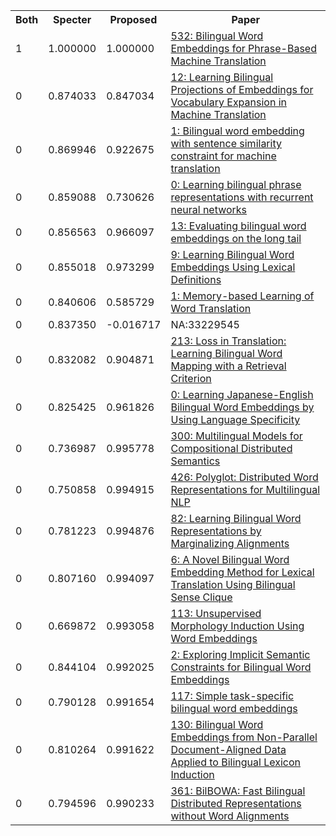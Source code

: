 <html><table><tr>
<th>Both</th>
<th>Specter</th>
<th>Proposed</th>
<th>Paper</th>
</tr>
<tr>
<td>1</td>
<td>1.000000</td>
<td>1.000000</td>
<td><a href="https://www.semanticscholar.org/paper/0d3233d858660aff451a6c2561a05378ed09725a">532: Bilingual Word Embeddings for Phrase-Based Machine Translation</a></td>
</tr>
<tr>
<td>0</td>
<td>0.874033</td>
<td>0.847034</td>
<td><a href="https://www.semanticscholar.org/paper/83cd3882f6807640868a7c1efe8a5b1a2e9fa7d6">12: Learning Bilingual Projections of Embeddings for Vocabulary Expansion in Machine Translation</a></td>
</tr>
<tr>
<td>0</td>
<td>0.869946</td>
<td>0.922675</td>
<td><a href="https://www.semanticscholar.org/paper/4d498227dd3a1682b0b43544d38537bdbab3daee">1: Bilingual word embedding with sentence similarity constraint for machine translation</a></td>
</tr>
<tr>
<td>0</td>
<td>0.859088</td>
<td>0.730626</td>
<td><a href="https://www.semanticscholar.org/paper/f6d3413e7331bf634da7e793da1ddd21755d6090">0: Learning bilingual phrase representations with recurrent neural networks</a></td>
</tr>
<tr>
<td>0</td>
<td>0.856563</td>
<td>0.966097</td>
<td><a href="https://www.semanticscholar.org/paper/c27a09336586ca8dc77814245d8093b75c713235">13: Evaluating bilingual word embeddings on the long tail</a></td>
</tr>
<tr>
<td>0</td>
<td>0.855018</td>
<td>0.973299</td>
<td><a href="https://www.semanticscholar.org/paper/ee061b0c3c43d12c4dc00703c14db2b41d47fd91">9: Learning Bilingual Word Embeddings Using Lexical Definitions</a></td>
</tr>
<tr>
<td>0</td>
<td>0.840606</td>
<td>0.585729</td>
<td><a href="https://www.semanticscholar.org/paper/ee6a0335ca71cfd0a07212bb20b72486a328072e">1: Memory-based Learning of Word Translation</a></td>
</tr>
<tr>
<td>0</td>
<td>0.837350</td>
<td>-0.016717</td>
<td>NA:33229545</td>
</tr>
<tr>
<td>0</td>
<td>0.832082</td>
<td>0.904871</td>
<td><a href="https://www.semanticscholar.org/paper/54b6d0daa0476919d209cbc4a045fe2a27f319fd">213: Loss in Translation: Learning Bilingual Word Mapping with a Retrieval Criterion</a></td>
</tr>
<tr>
<td>0</td>
<td>0.825425</td>
<td>0.961826</td>
<td><a href="https://www.semanticscholar.org/paper/3f1d8f8ce573331894b3ec499f56c07d57d5bae5">0: Learning Japanese-English Bilingual Word Embeddings by Using Language Specificity</a></td>
</tr>
<tr>
<td>0</td>
<td>0.736987</td>
<td>0.995778</td>
<td><a href="https://www.semanticscholar.org/paper/4b75d707eb3ffe4607c8cdd5436c8d7f8573fed9">300: Multilingual Models for Compositional Distributed Semantics</a></td>
</tr>
<tr>
<td>0</td>
<td>0.750858</td>
<td>0.994915</td>
<td><a href="https://www.semanticscholar.org/paper/8e3f0f7a761f18cb91c11764d8d6cb3b1e9c5731">426: Polyglot: Distributed Word Representations for Multilingual NLP</a></td>
</tr>
<tr>
<td>0</td>
<td>0.781223</td>
<td>0.994876</td>
<td><a href="https://www.semanticscholar.org/paper/558fac117b828ab9a31357bc998a5ba04737ca9e">82: Learning Bilingual Word Representations by Marginalizing Alignments</a></td>
</tr>
<tr>
<td>0</td>
<td>0.807160</td>
<td>0.994097</td>
<td><a href="https://www.semanticscholar.org/paper/62ef2833d0351c09fd6130e898855851240ea657">6: A Novel Bilingual Word Embedding Method for Lexical Translation Using Bilingual Sense Clique</a></td>
</tr>
<tr>
<td>0</td>
<td>0.669872</td>
<td>0.993058</td>
<td><a href="https://www.semanticscholar.org/paper/39ef3906b13ac2758ebc0d8f75e738d4f6314b39">113: Unsupervised Morphology Induction Using Word Embeddings</a></td>
</tr>
<tr>
<td>0</td>
<td>0.844104</td>
<td>0.992025</td>
<td><a href="https://www.semanticscholar.org/paper/8eb201bcdbb5eeffe5fb3a64de88171094943eda">2: Exploring Implicit Semantic Constraints for Bilingual Word Embeddings</a></td>
</tr>
<tr>
<td>0</td>
<td>0.790128</td>
<td>0.991654</td>
<td><a href="https://www.semanticscholar.org/paper/5feac39a50e5bf240a64f42dbc881a16e8f8e659">117: Simple task-specific bilingual word embeddings</a></td>
</tr>
<tr>
<td>0</td>
<td>0.810264</td>
<td>0.991622</td>
<td><a href="https://www.semanticscholar.org/paper/8286f4d4e3cca04367f6d6a8e4381e1f2800a641">130: Bilingual Word Embeddings from Non-Parallel Document-Aligned Data Applied to Bilingual Lexicon Induction</a></td>
</tr>
<tr>
<td>0</td>
<td>0.794596</td>
<td>0.990233</td>
<td><a href="https://www.semanticscholar.org/paper/fc303b3b0be5b476ae5f3d8414b685e91d0378c6">361: BilBOWA: Fast Bilingual Distributed Representations without Word Alignments</a></td>
</tr>
</table></html>
